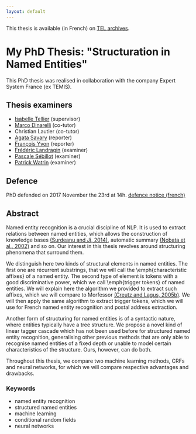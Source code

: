 ```yaml
---
layout: default
---
```


This thesis is available (in French) on [TEL archives](https://tel.archives-ouvertes.fr/tel-01772268/document).

# My PhD Thesis: "Structuration in Named Entities"

This PhD thesis was realised in collaboration with the company Expert System France (ex TEMIS).

## Thesis examiners

- [Isabelle Tellier](http://lattice.cnrs.fr/sites/itellier/) (supervisor)
- [Marco Dinarelli](http://marcodinarelli.it/) (co-tutor)
- Christian Lautier (co-tutor)
- [Agata Savary](http://www.info.univ-tours.fr/~savary/) (reporter)
- [François Yvon](https://perso.limsi.fr/yvon/mysite/mysite.php) (reporter)
- [Frédéric Landragin](http://fred.landragin.free.fr) (examiner)
- [Pascale Sébillot](http://www.irisa.fr/texmex/people/sebillot/index_fr.php) (examiner)
- [Patrick Watrin](https://uclouvain.be/fr/repertoires/patrick.watrin) (examiner)

## Defence

PhD defended on 2017 November the 23rd at 14h. [defence notice (french)](http://www.univ-paris3.fr/soutenance-de-these-de-m-yoann-dupont-461858.kjsp)

## Abstract

Named entity recognition is a crucial discipline of NLP. It is used to extract relations between named entities, which allows the construction of knowledge bases [(Surdeanu and Ji, 2014)](https://pdfs.semanticscholar.org/6d54/cce97861b9d38c700e1282d34d5236bf3bdb.pdf), automatic summary [(Nobata et al., 2002)](https://pdfs.semanticscholar.org/c500/40ac812c3f3de0cf37802ff87de2dce87821.pdf) and so on. Our interest in this thesis revolves around structuring phenomena that surround them.

We distinguish here two kinds of structural elements in named entities. The first one are récurrent substrings, that we will call the \emph{characteristic affixes} of a named entity. The second type of element is tokens with a good discriminative power, which we call \emph{trigger tokens} of named entities. We will explain here the algorithm we provided to extract such affixes, which we will compare to Morfessor [(Creutz and Lagus, 2005b)](https://pdfs.semanticscholar.org/2d6a/97f83bb8207ea9d88118618ed3ab52054a88.pdf). We will then apply the same algorithm to extract trigger tokens, which we will use for French named entity recognition and postal address extraction.

Another form of structuring for named entities is of a syntactic nature, where entities typically have a tree structure. We propose a novel kind of linear tagger cascade which has not been used before for structured named entity recognition, generalising other previous methods that are only able to recognise named entities of a fixed depth or unable to model certain characteristics of the structure. Ours, however, can do both.

Throughout this thesis, we compare two machine learning methods, CRFs and neural networks, for which we will compare respective advantages and drawbacks.

### Keywords

- named entity recognition
- structured named entities
- machine learning
- conditional random fields
- neural networks
